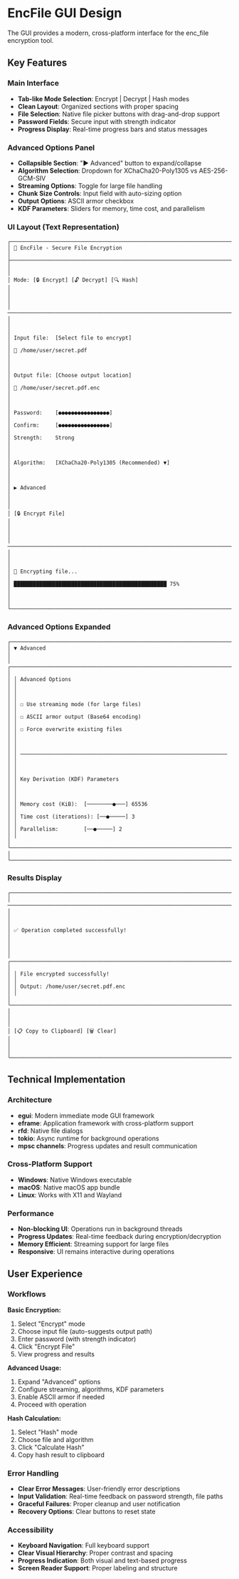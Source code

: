 # EncFile GUI Design

The GUI provides a modern, cross-platform interface for the enc_file encryption tool.

## Key Features

### Main Interface
- **Tab-like Mode Selection**: Encrypt | Decrypt | Hash modes
- **Clean Layout**: Organized sections with proper spacing
- **File Selection**: Native file picker buttons with drag-and-drop support
- **Password Fields**: Secure input with strength indicator
- **Progress Display**: Real-time progress bars and status messages

### Advanced Options Panel
- **Collapsible Section**: "▶ Advanced" button to expand/collapse
- **Algorithm Selection**: Dropdown for XChaCha20-Poly1305 vs AES-256-GCM-SIV
- **Streaming Options**: Toggle for large file handling
- **Chunk Size Controls**: Input field with auto-sizing option
- **Output Options**: ASCII armor checkbox
- **KDF Parameters**: Sliders for memory, time cost, and parallelism

### UI Layout (Text Representation)

```
┌─────────────────────────────────────────────────────────────────────────┐
│ 🔐 EncFile - Secure File Encryption                                    │
├─────────────────────────────────────────────────────────────────────────┤
│                                                                         │
│ Mode: [🔒 Encrypt] [🔓 Decrypt] [🔍 Hash]                              │
│                                                                         │
│ ─────────────────────────────────────────────────────────────────────── │
│                                                                         │
│ Input file:  [Select file to encrypt]                                  │
│ 📁 /home/user/secret.pdf                                               │
│                                                                         │
│ Output file: [Choose output location]                                  │
│ 💾 /home/user/secret.pdf.enc                                           │
│                                                                         │
│ Password:    [●●●●●●●●●●●●●●●●]                                        │
│ Confirm:     [●●●●●●●●●●●●●●●●]                                        │
│ Strength:    Strong                                                     │
│                                                                         │
│ Algorithm:   [XChaCha20-Poly1305 (Recommended) ▼]                      │
│                                                                         │
│ ▶ Advanced                                                              │
│                                                                         │
│ [🔒 Encrypt File]                                                       │
│                                                                         │
│ ─────────────────────────────────────────────────────────────────────── │
│                                                                         │
│ 🔄 Encrypting file...                                                   │
│ ████████████████████████████████████████████████ 75%                   │
│                                                                         │
└─────────────────────────────────────────────────────────────────────────┘
```

### Advanced Options Expanded

```
┌─────────────────────────────────────────────────────────────────────────┐
│ ▼ Advanced                                                              │
│ ┌─────────────────────────────────────────────────────────────────────┐ │
│ │ Advanced Options                                                    │ │
│ │                                                                     │ │
│ │ ☐ Use streaming mode (for large files)                             │ │
│ │ ☐ ASCII armor output (Base64 encoding)                             │ │
│ │ ☐ Force overwrite existing files                                   │ │
│ │                                                                     │ │
│ │ ───────────────────────────────────────────────────────────────── │ │
│ │                                                                     │ │
│ │ Key Derivation (KDF) Parameters                                    │ │
│ │                                                                     │ │
│ │ Memory cost (KiB):  [────────●───] 65536                           │ │
│ │ Time cost (iterations): [──●─────] 3                               │ │
│ │ Parallelism:        [──●─────] 2                                   │ │
│ └─────────────────────────────────────────────────────────────────────┘ │
└─────────────────────────────────────────────────────────────────────────┘
```

### Results Display

```
┌─────────────────────────────────────────────────────────────────────────┐
│ ─────────────────────────────────────────────────────────────────────── │
│                                                                         │
│ ✅ Operation completed successfully!                                    │
│                                                                         │
│ ┌─────────────────────────────────────────────────────────────────────┐ │
│ │ File encrypted successfully!                                        │ │
│ │ Output: /home/user/secret.pdf.enc                                   │ │
│ └─────────────────────────────────────────────────────────────────────┘ │
│                                                                         │
│ [📋 Copy to Clipboard] [🗑 Clear]                                       │
│                                                                         │
└─────────────────────────────────────────────────────────────────────────┘
```

## Technical Implementation

### Architecture
- **egui**: Modern immediate mode GUI framework
- **eframe**: Application framework with cross-platform support
- **rfd**: Native file dialogs
- **tokio**: Async runtime for background operations
- **mpsc channels**: Progress updates and result communication

### Cross-Platform Support
- **Windows**: Native Windows executable
- **macOS**: Native macOS app bundle
- **Linux**: Works with X11 and Wayland

### Performance
- **Non-blocking UI**: Operations run in background threads
- **Progress Updates**: Real-time feedback during encryption/decryption
- **Memory Efficient**: Streaming support for large files
- **Responsive**: UI remains interactive during operations

## User Experience

### Workflows

**Basic Encryption:**
1. Select "Encrypt" mode
2. Choose input file (auto-suggests output path)
3. Enter password (with strength indicator)
4. Click "Encrypt File"
5. View progress and results

**Advanced Usage:**
1. Expand "Advanced" options
2. Configure streaming, algorithms, KDF parameters
3. Enable ASCII armor if needed
4. Proceed with operation

**Hash Calculation:**
1. Select "Hash" mode
2. Choose file and algorithm
3. Click "Calculate Hash"
4. Copy hash result to clipboard

### Error Handling
- **Clear Error Messages**: User-friendly error descriptions
- **Input Validation**: Real-time feedback on password strength, file paths
- **Graceful Failures**: Proper cleanup and user notification
- **Recovery Options**: Clear buttons to reset state

### Accessibility
- **Keyboard Navigation**: Full keyboard support
- **Clear Visual Hierarchy**: Proper contrast and spacing
- **Progress Indication**: Both visual and text-based progress
- **Screen Reader Support**: Proper labeling and structure